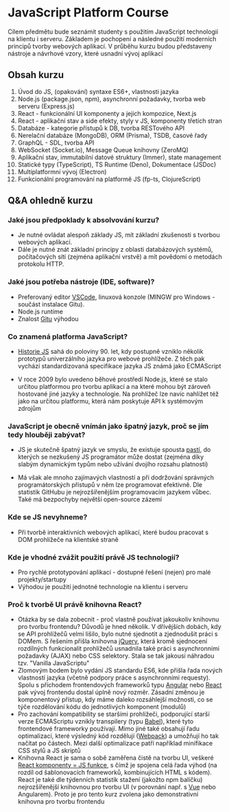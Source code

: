 # JavaScript Platform Course

Cílem předmětu bude seznámit studenty s použitím JavaScript technologií na klientu i serveru. Základem je pochopení a následné použití moderních principů tvorby webových aplikací. V průběhu kurzu budou představeny nástroje a návrhové vzory, které usnadní vývoj aplikací

## Obsah kurzu

1. Úvod do JS, (opakování) syntaxe ES6+, vlastnosti jazyka
2. Node.js (package.json, npm), asynchronní požadavky, tvorba web serveru (Express.js)
3. React - funkcionální UI komponenty a jejich kompozice, Next.js
4. React - aplikační stav a side efekty, styly v JS, komponenty třetích stran
5. Databáze - kategorie přístupů k DB, tvorba RESTového API
6. Nerelační databáze (MongoDB), ORM (Prisma), TSDB, časové řady
7. GraphQL - SDL, tvorba API
8. WebSocket (Socket.io), Message Queue knihovny (ZeroMQ)
9. Aplikační stav, immutabilní datové struktury (Immer), state management
10. Statické typy (TypeScript), TS Runtime (Deno), Dokumentace (JSDoc)
11. Multiplatformní vývoj (Electron)
12. Funkcionální programování na platformě JS (fp-ts, ClojureScript)

## Q&A ohledně kurzu

### Jaké jsou předpoklady k absolvování kurzu?

* Je nutné ovládat alespoň základy JS, mít základní zkušenosti s tvorbou webových aplikací.
* Dále je nutné znát základní principy z oblasti databázových systémů, počítačových sítí (zejména aplikační vrstvě) a mít povědomí o metodách protokolu HTTP.

### Jaké jsou potřeba nástroje (IDE, software)?

* Preferovaný editor [VSCode](https://code.visualstudio.com/), linuxová konzole (MINGW pro Windows - součást instalace Gitu).
* Node.js runtime
* Znalost [Gitu](https://git-scm.com/) výhodou

### Co znamená platforma JavaScript?

* [Historie JS](https://youtu.be/Sh6lK57Cuk4) sahá do poloviny 90. let, kdy postupně vzniklo několik prototypů univerzálního jazyka pro webové prohlížeče. Z těch pak vychází standardizovaná specifikace jazyka JS známá jako ECMAScript

* V roce 2009 bylo uvedeno běhové prostředí Node.js, které se stalo určitou platformou pro tvorbu aplikací a na které mohou být zároveň hostované jiné jazyky a technologie. Na prohlížeč lze navíc nahlížet též jako na určitou platformu, která nám poskytuje API k systémovým zdrojům

### JavaScript je obecně vnímán jako špatný jazyk, proč se jím tedy hlouběji zabývat?

* JS je skutečně špatný jazyk ve smyslu, že existuje spousta [pastí](https://youtu.be/et8xNAc2ic8), do kterých se nezkušený JS programátor může dostat (zejména díky slabým dynamickým typům nebo užívání dvojího rozsahu platnosti)

* Má však ale mnoho zajímavých vlastností a při dodržování správných programátorských přístupů v něm lze programovat efektivně. Dle statistik GitHubu je nejrozšířenějším programovacím jazykem vůbec. Také má bezpochyby největší open-source zázemí

### Kde se JS nevyhneme?

* Při tvorbě interaktivních webových aplikací, které budou pracovat s DOM prohlížeče na klientské straně
### Kde je vhodné zvážit použití právě JS technologií?

* Pro rychlé prototypování aplikací - dostupné řešení (nejen) pro malé projekty/startupy
* Výhodou je použití jednotné technologie na klientu i serveru

### Proč k tvorbě UI právě knihovna React?

* Otázka by se dala zobecnit - proč vlastně používat jakoukoliv knihovnu pro tvorbu frontendu? Důvodů je hned několik. V dřívějších dobách, kdy se API prohlížečů velmi lišilo, bylo nutné sjednotit a zjednodušit práci s DOMem. S řešením přišla knihovna [jQuery](https://jquery.com/), která kromě sjednocení rozdílných funkcionalit prohlížečů usnadnila také práci s asynchronními požadavky (AJAX) nebo CSS selektory. Stala se tak jakousi náhradou tzv. "Vanilla JavaScriptu"
* Zlomovým bodem bylo vydání JS standardu ES6, kde přišla řada nových vlastností jazyka (včetně podpory práce s asynchronními requesty). Spolu s příchodem frontendových frameworků typu [Angular](https://angular.io/) nebo [React](https://reactjs.org/) pak vývoj frontendu dostal úplně nový rozměr. Zásadní změnou je komponentový přístup, kdy máme daleko rozsáhlejší možnosti, co se týče rozdělování kódu do jednotlivých komponent (modulů)
* Pro zachování kompatibility se staršími prohlížeči, podporující starší verze ECMAScriptu vznikly transpilery (typu [Babel](https://babeljs.io/)), které tyto frontendové frameworky používají. Mimo jiné také obsahují řadu optimalizací, které výsledný kód rozdělují ([Webpack](webpack)) a umožňují ho tak načítat po částech. Mezi další optimalizace patří například minifikace CSS stylů a JS skriptů
* Knihovna React je sama o sobě zaměřena čistě na tvorbu UI, veškeré [React komponenty = JS funkce](https://reactjs.org/docs/introducing-jsx.html), s čímž je spojena celá řada výhod (na rozdíl od šablonovacích frameworků, kombinujících HTML s kódem). React je také dle týdenních statistik stažení (jakožto npm balíčku) nejrozšířenější knihovnou pro tvorbu UI (v porovnání např. s [Vue](https://vuejs.org/) nebo Angularem). Proto je pro tento kurz zvolena jako demonstrativní knihovna pro tvorbu frontendu
